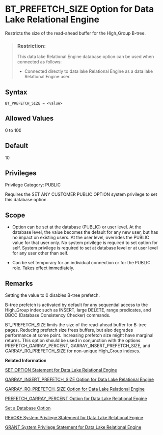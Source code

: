 <!-- loioa62e965884f21015a56fc667d1720a8f -->

# BT\_PREFETCH\_SIZE Option for Data Lake Relational Engine

Restricts the size of the read-ahead buffer for the High\_Group B-tree.



> ### Restriction:  
> This data lake Relational Engine database option can be used when connected as follows:
> 
> -   Connected directly to data lake Relational Engine as a data lake Relational Engine user.



<a name="loioa62e965884f21015a56fc667d1720a8f__section_xdr_2ry_brb"/>

## Syntax

```
BT_PREFETCH_SIZE = <value>
```



<a name="loioa62e965884f21015a56fc667d1720a8f__iq_refso_379"/>

## Allowed Values

0 to 100



<a name="loioa62e965884f21015a56fc667d1720a8f__iq_refso_380"/>

## Default

10



<a name="loioa62e965884f21015a56fc667d1720a8f__section_k3c_gxb_3qb"/>

## Privileges

Privilege Category: PUBLIC

Requires the SET ANY CUSTOMER PUBLIC OPTION system privilege to set this database option.



<a name="loioa62e965884f21015a56fc667d1720a8f__iq_refso_381"/>

## Scope

-   Option can be set at the database \(PUBLIC\) or user level. At the database level, the value becomes the default for any new user, but has no impact on existing users. At the user level, overrides the PUBLIC value for that user only. No system privilege is required to set option for self. System privilege is required to set at database level or at user level for any user other than self.

-   Can be set temporary for an individual connection or for the PUBLIC role. Takes effect immediately.




<a name="loioa62e965884f21015a56fc667d1720a8f__iq_refso_382"/>

## Remarks

Setting the value to 0 disables B-tree prefetch.

B-tree prefetch is activated by default for any sequential access to the High\_Group index such as INSERT, large DELETE, range predicates, and DBCC \(Database Consistency Checker\) commands.

BT\_PREFETCH\_SIZE limits the size of the read-ahead buffer for B-tree pages. Reducing prefetch size frees buffers, but also degrades performance at some point. Increasing prefetch size might have marginal returns. This option should be used in conjunction with the options PREFETCH\_GARRAY\_PERCENT, GARRAY\_INSERT\_PREFETCH\_SIZE, and GARRAY\_RO\_PREFETCH\_SIZE for non-unique High\_Group indexes.

**Related Information**  


[SET OPTION Statement for Data Lake Relational Engine](../080-sql-statements/set-option-statement-for-data-lake-relational-engine-a625da7.md "Changes options that affect the behavior of the database and its compatibility with Transact-SQL. Setting the value of an option can change the behavior for all users or an individual user, in either a temporary or permanent scope.")

[GARRAY\_INSERT\_PREFETCH\_SIZE Option for Data Lake Relational Engine](garray-insert-prefetch-size-option-for-data-lake-relational-engine-a63762f.md "Specifies number of pages used for prefetch.")

[GARRAY\_RO\_PREFETCH\_SIZE Option for Data Lake Relational Engine](garray-ro-prefetch-size-option-for-data-lake-relational-engine-a637c5e.md "Specifies number of pages used for prefetch.")

[PREFETCH\_GARRAY\_PERCENT Option for Data Lake Relational Engine](prefetch-garray-percent-option-for-data-lake-relational-engine-a64ab57.md "Specifies the percent of prefetch resources designated for performing all DML operations (insert, update, delete, query) on HG indexes.")

[Set a Database Option](set-a-database-option-0dcb893.md "You set options with the SET OPTION statement.")

[REVOKE System Privilege Statement for Data Lake Relational Engine](../080-sql-statements/revoke-system-privilege-statement-for-data-lake-relational-engine-a3eadda.md "Removes specific system privileges from specific users and the right to administer the privilege.")

[GRANT System Privilege Statement for Data Lake Relational Engine](../080-sql-statements/grant-system-privilege-statement-for-data-lake-relational-engine-a3dfcb0.md "Grants specific system privileges to users or roles, with or without administrative rights.")

